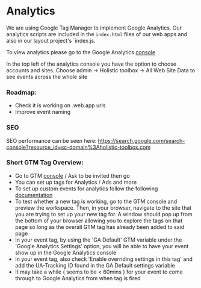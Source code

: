 # Analytics

We are using Google Tag Manager to implement Google Analytics. Our analytics scripts are included in the `index.html` files of our web apps and also in our layout project's `index.js.

To view analytics please go to the Google Analytics [console](https://analytics.google.com/analytics/web/#/report-home/a158697610w223179031p211788342)

In the top left of the analytics console you have the option to choose accounts and sites. Choose admin -> Holistic toolbox -> All Web Site Data to see events across the whole site

### Roadmap:

- Check it is working on .web.app urls
- Improve event naming

### SEO
SEO performance can be seen here: https://search.google.com/search-console?resource_id=sc-domain%3Aholistic-toolbox.com

### Short GTM Tag Overview:

- Go to GTM [console](https://tagmanager.google.com/#/container/accounts/6000591786/containers/30658965/workspaces/3) / Ask to be invited then go
- You can set up tags for Analytics / Ads and more
- To set up custom events for analytics follow the following [documentation](https://support.google.com/tagmanager/answer/6106716?hl=en&ref_topic=6333310)
- To test whether a new tag is working, go to the GTM console and preview the workspace. Then, in your browser, navigate to the site that you are trying to set up your new tag for. A window should pop up from the bottom of your browser allowing you to explore the tags on that page so long as the overall GTM tag has already been added to said page
- In your event tag, by using the 'GA Default' GTM variable under the 'Google Analytics Settings' option, you will be able to have your event show up in the Google Analytics console
- In your event tag, also check 'Enable overriding settings in this tag' and add the UA-Tracking ID found in the GA Default settings variable
- It may take a while ( seems to be < 60mins ) for your event to come through to Google Analytics from when tag is fired
